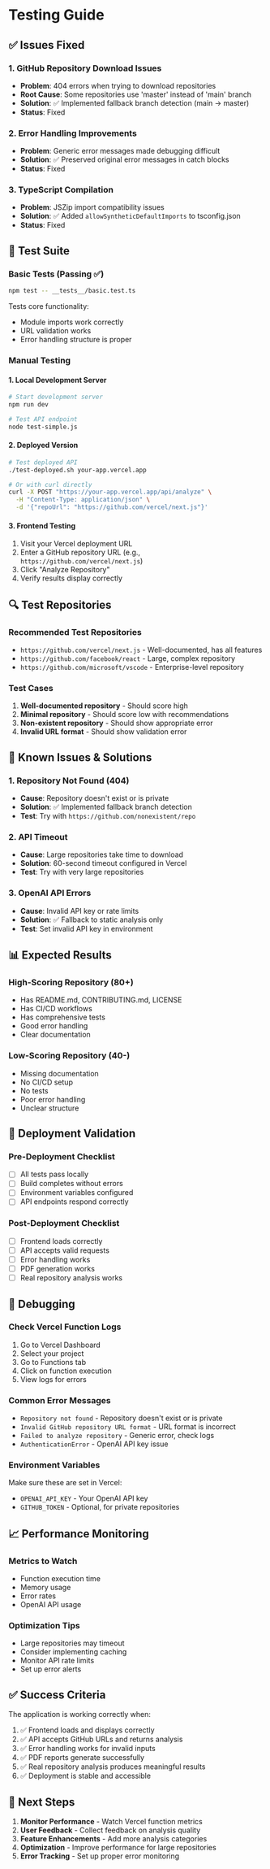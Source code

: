 # Testing Guide

## ✅ Issues Fixed

### 1. GitHub Repository Download Issues
- **Problem**: 404 errors when trying to download repositories
- **Root Cause**: Some repositories use 'master' instead of 'main' branch
- **Solution**: ✅ Implemented fallback branch detection (main → master)
- **Status**: Fixed

### 2. Error Handling Improvements
- **Problem**: Generic error messages made debugging difficult
- **Solution**: ✅ Preserved original error messages in catch blocks
- **Status**: Fixed

### 3. TypeScript Compilation
- **Problem**: JSZip import compatibility issues
- **Solution**: ✅ Added `allowSyntheticDefaultImports` to tsconfig.json
- **Status**: Fixed

## 🧪 Test Suite

### Basic Tests (Passing ✅)
```bash
npm test -- __tests__/basic.test.ts
```

Tests core functionality:
- Module imports work correctly
- URL validation works
- Error handling structure is proper

### Manual Testing

#### 1. Local Development Server
```bash
# Start development server
npm run dev

# Test API endpoint
node test-simple.js
```

#### 2. Deployed Version
```bash
# Test deployed API
./test-deployed.sh your-app.vercel.app

# Or with curl directly
curl -X POST "https://your-app.vercel.app/api/analyze" \
  -H "Content-Type: application/json" \
  -d '{"repoUrl": "https://github.com/vercel/next.js"}'
```

#### 3. Frontend Testing
1. Visit your Vercel deployment URL
2. Enter a GitHub repository URL (e.g., `https://github.com/vercel/next.js`)
3. Click "Analyze Repository"
4. Verify results display correctly

## 🔍 Test Repositories

### Recommended Test Repositories
- `https://github.com/vercel/next.js` - Well-documented, has all features
- `https://github.com/facebook/react` - Large, complex repository
- `https://github.com/microsoft/vscode` - Enterprise-level repository

### Test Cases
1. **Well-documented repository** - Should score high
2. **Minimal repository** - Should score low with recommendations
3. **Non-existent repository** - Should show appropriate error
4. **Invalid URL format** - Should show validation error

## 🐛 Known Issues & Solutions

### 1. Repository Not Found (404)
- **Cause**: Repository doesn't exist or is private
- **Solution**: ✅ Implemented fallback branch detection
- **Test**: Try with `https://github.com/nonexistent/repo`

### 2. API Timeout
- **Cause**: Large repositories take time to download
- **Solution**: 60-second timeout configured in Vercel
- **Test**: Try with very large repositories

### 3. OpenAI API Errors
- **Cause**: Invalid API key or rate limits
- **Solution**: ✅ Fallback to static analysis only
- **Test**: Set invalid API key in environment

## 📊 Expected Results

### High-Scoring Repository (80+)
- Has README.md, CONTRIBUTING.md, LICENSE
- Has CI/CD workflows
- Has comprehensive tests
- Good error handling
- Clear documentation

### Low-Scoring Repository (40-)
- Missing documentation
- No CI/CD setup
- No tests
- Poor error handling
- Unclear structure

## 🚀 Deployment Validation

### Pre-Deployment Checklist
- [ ] All tests pass locally
- [ ] Build completes without errors
- [ ] Environment variables configured
- [ ] API endpoints respond correctly

### Post-Deployment Checklist
- [ ] Frontend loads correctly
- [ ] API accepts valid requests
- [ ] Error handling works
- [ ] PDF generation works
- [ ] Real repository analysis works

## 🔧 Debugging

### Check Vercel Function Logs
1. Go to Vercel Dashboard
2. Select your project
3. Go to Functions tab
4. Click on function execution
5. View logs for errors

### Common Error Messages
- `Repository not found` - Repository doesn't exist or is private
- `Invalid GitHub repository URL format` - URL format is incorrect
- `Failed to analyze repository` - Generic error, check logs
- `AuthenticationError` - OpenAI API key issue

### Environment Variables
Make sure these are set in Vercel:
- `OPENAI_API_KEY` - Your OpenAI API key
- `GITHUB_TOKEN` - Optional, for private repositories

## 📈 Performance Monitoring

### Metrics to Watch
- Function execution time
- Memory usage
- Error rates
- OpenAI API usage

### Optimization Tips
- Large repositories may timeout
- Consider implementing caching
- Monitor API rate limits
- Set up error alerts

## ✅ Success Criteria

The application is working correctly when:
1. ✅ Frontend loads and displays correctly
2. ✅ API accepts GitHub URLs and returns analysis
3. ✅ Error handling works for invalid inputs
4. ✅ PDF reports generate successfully
5. ✅ Real repository analysis produces meaningful results
6. ✅ Deployment is stable and accessible

## 🎯 Next Steps

1. **Monitor Performance** - Watch Vercel function metrics
2. **User Feedback** - Collect feedback on analysis quality
3. **Feature Enhancements** - Add more analysis categories
4. **Optimization** - Improve performance for large repositories
5. **Error Tracking** - Set up proper error monitoring